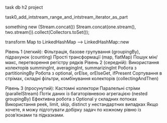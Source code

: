 task db h2 project

task0_add_intstream_range_and_intstream_iterator_as_part


something new (Stream.concat())
Stream.concat(one.stream(), two.stream()).collect(Collectors.toSet());


transform Map to LinkedHashMap -->
LinkedHashMap::new












Рівень 1 (легкий):
Фільтрація, базове групування (groupingBy), підрахунок (counting)
Прості трансформації (map, flatMap)
Пошук мін/макс, перетворення регістру рядків
Рівень 2 (середній):
Використання колекторів summingInt, averagingInt, summarizingInt
Робота з partitioningBy
Робота з optional, orElse, orElseGet, ifPresent
Сортування в стрімах, складні фільтри, комбінування колекторів (collectingAndThen)

Рівень 3 (просунутий):
Кастомні колектори
Паралельні стріми (parallelStream)
Потік даних із багаторівневою агрегацією (nested groupingBy)
Ефективна робота з Optional у складних потоках
Використання peek, limit, skip, distinct у нестандартних випадках
Якщо хочете, я можу підготувати добірку задач по кожному рівню із розв’язками та підказками.